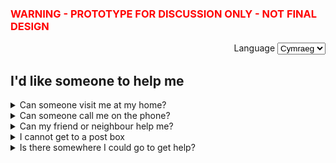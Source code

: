 <h3 class="govuk-heading-s"><font color="red">WARNING - PROTOTYPE FOR DISCUSSION ONLY - NOT FINAL DESIGN</font></h3>

<div class="govuk-form-group" align="right">
  <label class="govuk-label" for="sort">
    Language
  </label>
  <select class="govuk-select" id="sort" name="sort">
    <option value="published">English</option>
    <option value="updated" selected>Cymraeg</option>
    <option value="views">Scots</option>
  </select>
</div>


## I'd like someone to help me

<details class="govuk-details">
  <summary class="govuk-details__summary">
    <span class="govuk-details__summary-text">
      Can someone visit me at my home?
    </span>
  </summary>
  <div class="govuk-details__text">
    This area could include details on how the respondent can get extra help
  </div>
</details>

<details class="govuk-details">
  <summary class="govuk-details__summary">
    <span class="govuk-details__summary-text">
      Can someone call me on the phone?
    </span>
  </summary>
  <div class="govuk-details__text">
    This area could include details on how the respondent can get extra help
  </div>
</details>

<details class="govuk-details">
  <summary class="govuk-details__summary">
    <span class="govuk-details__summary-text">
      Can my friend or neighbour help me?
    </span>
  </summary>
  <div class="govuk-details__text">
    This area could include details on how the respondent can get extra help
  </div>
</details>

<details class="govuk-details">
  <summary class="govuk-details__summary">
    <span class="govuk-details__summary-text">
      I cannot get to a post box
    </span>
  </summary>
  <div class="govuk-details__text">
    This area could include details on how the respondent can get extra help
  </div>
</details>

<details class="govuk-details">
  <summary class="govuk-details__summary">
    <span class="govuk-details__summary-text">
      Is there somewhere I could go to get help?
    </span>
  </summary>
  <div class="govuk-details__text">
        <li><a href="/docs/tutorials-and-examples">List of venues</a></li>
        <li><a href="/docs/tutorials-and-examples">What do I need to take with me?</a></li>
  </div>
</details>
